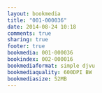 ```yaml
---
layout: bookmedia
title: "001-000036"
date: 2014-08-24 10:18
comments: true
sharing: true
footer: true
bookmedia: 001-000036
bookindex: 002-000016
bookmediaformat: simple djvu
bookmediaquality: 600DPI BW
bookmediasize: 52MB
---
```

